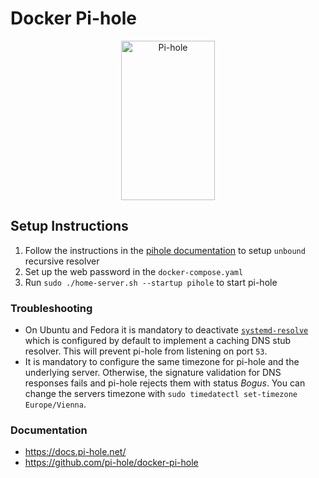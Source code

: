 # Docker Pi-hole

<p align="center">
<a href="https://pi-hole.net"><img src="https://pi-hole.github.io/graphics/Vortex/Vortex_with_text.png" width="150" height="255" alt="Pi-hole"></a><br/>
</p>

## Setup Instructions

1. Follow the instructions in the [pihole documentation](https://docs.pi-hole.net/guides/dns/unbound/) to setup `unbound` recursive resolver
3. Set up the web password in the `docker-compose.yaml`
4. Run `sudo ./home-server.sh --startup pihole` to start pi-hole


### Troubleshooting

- On Ubuntu and Fedora it is mandatory to deactivate
  [`systemd-resolve`](https://manpages.ubuntu.com/manpages/bionic/man8/systemd-resolved.service.8.html)
  which is configured by default to implement a caching DNS stub resolver.
  This will prevent pi-hole from listening on port `53`.
- It is mandatory to configure the same timezone for pi-hole and the underlying server.
  Otherwise, the signature validation for DNS responses fails and pi-hole rejects them with status *Bogus*.
  You can change the servers timezone with `sudo timedatectl set-timezone Europe/Vienna`.


### Documentation

- https://docs.pi-hole.net/
- https://github.com/pi-hole/docker-pi-hole


